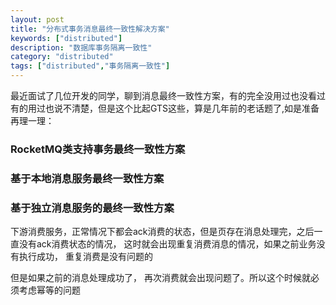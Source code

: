 ```yaml
---
layout: post
title: "分布式事务消息最终一致性解决方案"
keywords: ["distributed"]
description: "数据库事务隔离一致性"
category: "distributed"
tags: ["distributed","事务隔离一致性"]
---
```


最近面试了几位开发的同学，聊到消息最终一致性方案，有的完全没用过也没看过有的用过也说不清楚，但是这个比起GTS这些，算是几年前的老话题了,如是准备再理一理：

###  RocketMQ类支持事务最终一致性方案

###  基于本地消息服务最终一致性方案

### 基于独立消息服务的最终一致性方案



下游消费服务，正常情况下都会ack消费的状态，但是页存在消息处理完，之后一直没有ack消费状态的情况， 这时就会出现重复消费消息的情况，如果之前业务没有执行成功， 重复消费是没有问题的

但是如果之前的消息处理成功了， 再次消费就会出现问题了。所以这个时候就必须考虑幂等的问题
